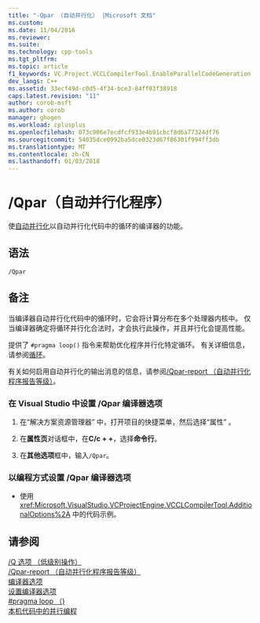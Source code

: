 ```yaml
---
title: "-Qpar （自动并行化） |Microsoft 文档"
ms.custom: 
ms.date: 11/04/2016
ms.reviewer: 
ms.suite: 
ms.technology: cpp-tools
ms.tgt_pltfrm: 
ms.topic: article
f1_keywords: VC.Project.VCCLCompilerTool.EnableParallelCodeGeneration
dev_langs: C++
ms.assetid: 33ecf49d-c0d5-4f34-bce3-84ff03f38918
caps.latest.revision: "11"
author: corob-msft
ms.author: corob
manager: ghogen
ms.workload: cplusplus
ms.openlocfilehash: 073c906e7ecdfcf933e4b91cbcf8d6a77324df76
ms.sourcegitcommit: 54035dce0992ba5dce0323d67f86301f994ff3db
ms.translationtype: MT
ms.contentlocale: zh-CN
ms.lasthandoff: 01/03/2018
---
```

# <a name="qpar-auto-parallelizer"></a>/Qpar（自动并行化程序）
使[自动并行化](../../parallel/auto-parallelization-and-auto-vectorization.md)以自动并行化代码中的循环的编译器的功能。  
  
## <a name="syntax"></a>语法  
  
```  
/Qpar  
```  
  
## <a name="remarks"></a>备注  
 当编译器自动并行化代码中的循环时，它会将计算分布在多个处理器内核中。 仅当编译器确定将循环并行化合法时，才会执行此操作，并且并行化会提高性能。  
  
 提供了 `#pragma loop()` 指令来帮助优化程序并行化特定循环。 有关详细信息，请参阅[循环](../../preprocessor/loop.md)。  
  
 有关如何启用自动并行化的输出消息的信息，请参阅[/Qpar-report （自动并行化程序报告等级）](../../build/reference/qpar-report-auto-parallelizer-reporting-level.md)。  
  
### <a name="to-set-the-qpar-compiler-option-in-visual-studio"></a>在 Visual Studio 中设置 /Qpar 编译器选项  
  
1.  在“解决方案资源管理器” 中，打开项目的快捷菜单，然后选择“属性” 。  
  
2.  在**属性页**对话框中，在**C/c + +**，选择**命令行**。  
  
3.  在**其他选项**框中，输入`/Qpar`。  
  
### <a name="to-set-the-qpar-compiler-option-programmatically"></a>以编程方式设置 /Qpar 编译器选项  
  
-   使用 <xref:Microsoft.VisualStudio.VCProjectEngine.VCCLCompilerTool.AdditionalOptions%2A> 中的代码示例。  
  
## <a name="see-also"></a>请参阅  
 [/Q 选项 （低级别操作）](../../build/reference/q-options-low-level-operations.md)   
 [/Qpar-report （自动并行化程序报告等级）](../../build/reference/qpar-report-auto-parallelizer-reporting-level.md)   
 [编译器选项](../../build/reference/compiler-options.md)   
 [设置编译器选项](../../build/reference/setting-compiler-options.md)   
 [#pragma loop （)](../../preprocessor/loop.md)   
 [本机代码中的并行编程](http://go.microsoft.com/fwlink/p/?linkid=263662)